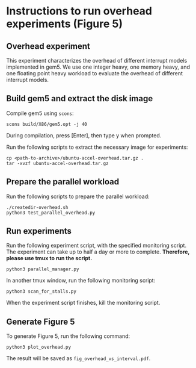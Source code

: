# Instructions to run overhead experiments (Figure 5)

## Overhead experiment
This experiment characterizes the overhead of different interrupt models implemented in gem5.
We use one integer heavy, one memory heavy, and one floating point heavy workload to
evaluate the overhead of different interrupt models.

## Build gem5 and extract the disk image

Compile gem5 using `scons`:
```
scons build/X86/gem5.opt -j 40
```
During compilation, press [Enter], then type y when prompted.

Run the following scripts to extract the necessary image for experiments:
```
cp <path-to-archive>/ubuntu-accel-overhead.tar.gz .
tar -xvzf ubuntu-accel-overhead.tar.gz
```

## Prepare the parallel workload

Run the following scripts to prepare the parallel workload:
```
./createdir-overhead.sh
python3 test_parallel_overhead.py
```

## Run experiments

Run the following experiment script, with the specified monitoring script. The experiment can take up to half a day or more to complete. **Therefore, please use tmux to run the script.**
```
python3 parallel_manager.py
```
In another tmux window, run the following monitoring script:
```
python3 scan_for_stalls.py
```
When the experiment script finishes, kill the monitoring script.

## Generate Figure 5

To generate Figure 5, run the following command:
```
python3 plot_overhead.py
```
The result will be saved as `fig_overhead_vs_interval.pdf`.
